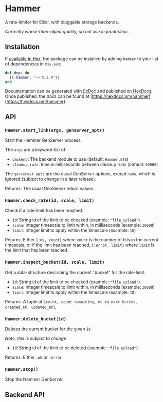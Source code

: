 # Hammer

A rate-limiter for Elixir, with pluggable storage backends.

*Currently worse-than-alpha quality, do not use in production*.

## Installation

If [available in Hex](https://hex.pm/docs/publish), the package can be installed
by adding `hammer` to your list of dependencies in `mix.exs`:

```elixir
def deps do
  [{:hammer, "~> 0.1.0"}]
end
```

Documentation can be generated with [ExDoc](https://github.com/elixir-lang/ex_doc)
and published on [HexDocs](https://hexdocs.pm). Once published, the docs can
be found at [https://hexdocs.pm/hammer](https://hexdocs.pm/hammer).


## API

### `Hammer.start_link(args, genserver_opts)`

Start the Hammer GenServer process.

The `args` are a keyword-list of:

- `backend`: The backend module to use (default: `Hammer.ETS`)
- `cleanup_rate`: time in milliseconds between cleanup runs (default: `60000`)

The `genserver_opts` are the usual GenServer options, except `name`, which is
ignored (subject to change in a later release).

Returns: The usual GenServer return values.


### `Hammer.check_rate(id, scale, limit)`

Check if a rate-limit has been reached.

- `id`: String id of the limit to be checked (example: `"file_upload"`)
- `scale`: Integer timescale to limit within, in milliseconds (example: `30000`)
- `limit`: Integer limit to apply within the timescale (example: `10`)

Returns: Either `{:ok, count}` where `count` is the number of hits in the current timescale,
or if the limit has been reached, `{:error, limit}` where `limit` is the limit that has been reached.


### `Hammer.inspect_bucket(id, scale, limit)`

Get a data-structure describing the current "bucket" for the rate-limit.

- `id`: String id of the limit to be checked (example: `"file_upload"`)
- `scale`: Integer timescale to limit within, in milliseconds (example: `30000`)
- `limit`: Integer limit to apply within the timescale (example: `10`)

Returns: A tuple of `{count, count_remaining, ms_to_next_bucket, created_at, updated_at}`,


### `Hammer.delete_bucket(id)`

Deletes the current bucket for the given `id`.

*Note, this is subject to change*

- `id`: String id of the limit to be deleted (example: `"file_upload"`)

Returns: Either `:ok` or `:error`


### `Hammer.stop()`

Stop the Hammer GenServer.



## Backend API
